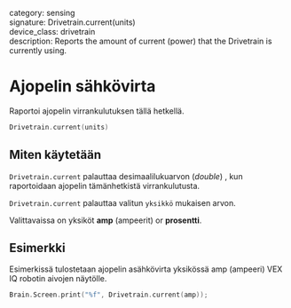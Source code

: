 category: sensing  
signature: Drivetrain.current(units)  
device_class: drivetrain  
description: Reports the amount of current (power) that the Drivetrain is currently using.

# Ajopelin sähkövirta

Raportoi ajopelin virrankulutuksen tällä hetkellä.

```cpp
Drivetrain.current(units)
```

## Miten käytetään

`Drivetrain.current` palauttaa desimaalilukuarvon (*double*) , kun raportoidaan ajopelin tämänhetkistä virrankulutusta.

`Drivetrain.current` palauttaa valitun `yksikkö` mukaisen arvon.

Valittavaissa on yksiköt **amp** (ampeerit) or **prosentti**.

## Esimerkki

Esimerkissä tulostetaan ajopelin asähkövirta yksikössä amp (ampeeri) VEX IQ robotin aivojen näytölle.

```cpp
Brain.Screen.print("%f", Drivetrain.current(amp));
```

<advanced>
</advanced>